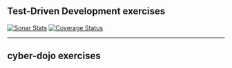 Test-Driven Development exercises
---

[![Sonar Stats](https://sonarcloud.io/api/project_badges/measure?project=org.cyber-dojo%3ATDDTraining&metric=alert_status)](https://sonarcloud.io/dashboard?id=org.cyber-dojo%3ATDDTraining)
[![Coverage Status](https://sonarcloud.io/api/project_badges/measure?project=org.cyber-dojo%3ATDDTraining&metric=coverage)](https://sonarcloud.io/component_measures?id=org.cyber-dojo%3ATDDTraining&metric=coverage)

---

## cyber-dojo exercises


